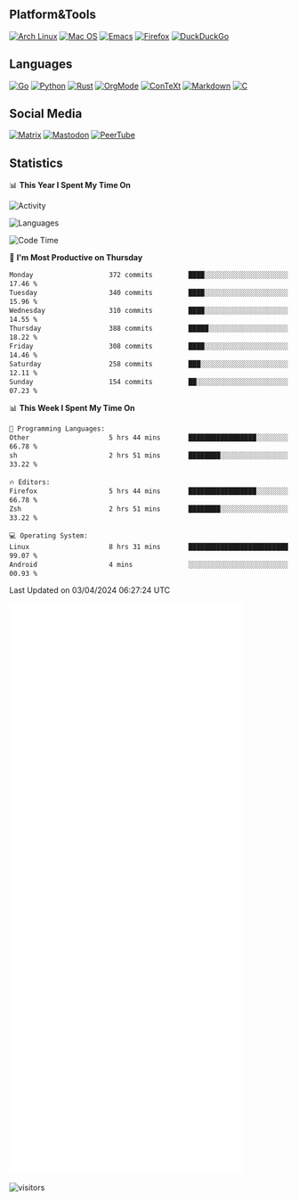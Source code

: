 ## Platform&Tools

[![Arch Linux](https://img.shields.io/badge/ArchLinux-1793D1?logo=arch-linux&logoColor=fff&style=flat-square)](https://archlinux.org/)
[![Mac OS](https://img.shields.io/badge/MacOS-000000?style=flat-square&logo=macos&logoColor=F0F0F0)](https://www.apple.com/macos/)
[![Emacs](https://img.shields.io/badge/Emacs-%237F5AB6.svg?&style=flat-square&logo=gnu-emacs&logoColor=white)](https://www.gnu.org/software/emacs/)
[![Firefox](https://img.shields.io/badge/Firefox-FF7139?style=flat-square&logo=Firefox-Browser&logoColor=white)](https://firefox.com/)
[![DuckDuckGo](https://img.shields.io/badge/DuckDuckGo-DE5833?style=flat-square&logo=DuckDuckGo&logoColor=white)](https://duckduckgo.com/)

## Languages

[![Go](https://img.shields.io/badge/Golang-%2300ADD8.svg?style=flat-square&logo=go&logoColor=white)](https://golang.org/)
[![Python](https://img.shields.io/badge/Python-3670A0?style=flat-square&logo=python&logoColor=ffdd54)](https://www.python.org/)
[![Rust](https://img.shields.io/badge/Rust-%23000000.svg?style=flat-square&logo=rust&logoColor=white)](https://www.rust-lang.org/)
[![OrgMode](https://img.shields.io/badge/OrgMode-%23000000.svg?style=flat-square&logo=org&logoColor=white)](https://orgmode.org/)
[![ConTeXt](https://img.shields.io/badge/ConTeXt-%23008080.svg?style=flat-square&logo=latex&logoColor=white)](https://contextgarden.net/)
[![Markdown](https://img.shields.io/badge/MarkDown-%23000000.svg?style=flat-square&logo=markdown&logoColor=white)](https://daringfireball.net/projects/markdown/)
[![C](https://img.shields.io/badge/C-%2300599C.svg?style=flat-square&logo=c&logoColor=white)](https://www.iso.org/standard/74528.html)

## Social Media
<!--[![Telegram](https://img.shields.io/badge/SteamedFish-2CA5E0?style=social&logo=telegram&logoColor=white)](https://t.me/SteamedFish)-->

[![Matrix](https://img.shields.io/badge/SteamedFish-2CA5E0?style=social&logo=matrix&logoColor=black)](https://matrix.to/#/@i:steamedfish.org)
[![Mastodon](https://img.shields.io/mastodon/follow/109596467238113271?domain=https%3A%2F%2Fmastodon.steamedfish.org%2F&style=social)](https://steamedfish.org/@SteamedFish)
[![PeerTube](https://img.shields.io/badge/PeerTube-23000000.svg?logo=peertube&style=social)](https://peertube.steamedfish.org/)

## Statistics


📊 **This Year I Spent My Time On** 

![Activity](https://wakatime.com/share/@SteamedFish/7529f30a-f1b7-40a4-8d09-e6d855cb7a13.png)

![Languages](https://wakatime.com/share/@SteamedFish/1c5e5366-0e9e-40d8-ac85-d630f61b69c6.svg)

<!--START_SECTION:waka-->
![Code Time](http://img.shields.io/badge/Code%20Time-3%2C690%20hrs%2041%20mins-blue)

📅 **I'm Most Productive on Thursday** 

```text
Monday                   372 commits         ████░░░░░░░░░░░░░░░░░░░░░   17.46 % 
Tuesday                  340 commits         ████░░░░░░░░░░░░░░░░░░░░░   15.96 % 
Wednesday                310 commits         ████░░░░░░░░░░░░░░░░░░░░░   14.55 % 
Thursday                 388 commits         █████░░░░░░░░░░░░░░░░░░░░   18.22 % 
Friday                   308 commits         ████░░░░░░░░░░░░░░░░░░░░░   14.46 % 
Saturday                 258 commits         ███░░░░░░░░░░░░░░░░░░░░░░   12.11 % 
Sunday                   154 commits         ██░░░░░░░░░░░░░░░░░░░░░░░   07.23 % 
```


📊 **This Week I Spent My Time On** 

```text
💬 Programming Languages: 
Other                    5 hrs 44 mins       █████████████████░░░░░░░░   66.78 % 
sh                       2 hrs 51 mins       ████████░░░░░░░░░░░░░░░░░   33.22 % 

🔥 Editors: 
Firefox                  5 hrs 44 mins       █████████████████░░░░░░░░   66.78 % 
Zsh                      2 hrs 51 mins       ████████░░░░░░░░░░░░░░░░░   33.22 % 

💻 Operating System: 
Linux                    8 hrs 31 mins       █████████████████████████   99.07 % 
Android                  4 mins              ░░░░░░░░░░░░░░░░░░░░░░░░░   00.93 % 
```


 Last Updated on 03/04/2024 06:27:24 UTC
<!--END_SECTION:waka-->


![Metrics](https://github.com/SteamedFish/SteamedFish/blob/master/github-metrics.svg)


![visitors](https://visitor-badge.laobi.icu/badge?page_id=SteamedFish.SteamedFish)
